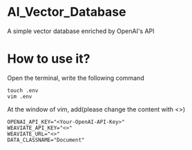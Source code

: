 # AI_Vector_Database
A simple vector database enriched by OpenAI's API

# How to use it?
Open the terminal, write the following command
```shell
touch .env
vim .env
```
At the window of vim, add(please change the content with <>)
```text
OPENAI_API_KEY="<Your-OpenAI-API-Key>"
WEAVIATE_API_KEY="<>"
WEAVIATE_URL="<>"
DATA_CLASSNAME="Document"
```
